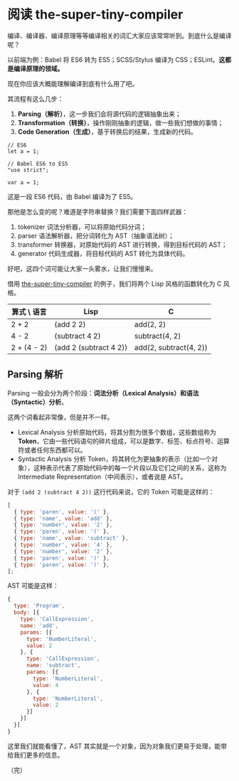 # 阅读 the-super-tiny-compiler

<!-- TODO: 本文写于 2020 年 -->

编译、编译器、编译原理等等编译相关的词汇大家应该常常听到。到底什么是编译呢？

以前端为例：Babel 将 ES6 转为 ES5；SCSS/Stylus 编译为 CSS；ESLint。**这都是编译原理的领域。**

现在你应该大概能理解编译到底有什么用了吧。

其流程有这么几步：

1. **Parsing（解析）**，这一步我们会将源代码的逻辑抽象出来；
2. **Transformation（转换）**，操作刚刚抽象的逻辑，做一些我们想做的事情；
3. **Code Generation（生成）**，基于转换后的结果，生成新的代码。

```JS
// ES6
let a = 1;

// Babel ES6 to ES5
"use strict";

var a = 1;
```

这是一段 ES6 代码，由 Babel 编译为了 ES5。

那他是怎么变的呢？难道是字符串替换？我们需要下面四样武器：

1. tokenizer 词法分析器，可以将原始代码分词；
2. parser 语法解析器，把分词转化为 AST（抽象语法树）；
3. transformer 转换器，对原始代码的 AST 进行转换，得到目标代码的 AST；
4. generator 代码生成器，将目标代码的 AST 转化为具体代码。

好吧，这四个词可能让大家一头雾水，让我们慢慢来。

借用 [the-super-tiny-compiler](https://github.com/jamiebuilds/the-super-tiny-compiler) 的例子，我们将两个 Lisp 风格的函数转化为 C 风格。

| 算式 \ 语言 | Lisp                   | C                      |
| ----------- | ---------------------- | ---------------------- |
| 2 + 2       | (add 2 2)              | add(2, 2)              |
| 4 - 2       | (subtract 4 2)         | subtract(4, 2)         |
| 2 + (4 - 2) | (add 2 (subtract 4 2)) | add(2, subtract(4, 2)) |

## Parsing 解析

Parsing 一般会分为两个阶段：**词法分析（Lexical Analysis）**和**语法（Syntactic）分析**。

这两个词看起非常像，但是并不一样。

- Lexical Analysis 分析原始代码，将其分割为很多个数组，这些数组称为 **Token**，它由一些代码语句的碎片组成，可以是数字、标签、标点符号、运算符或者任何东西都可以。
- Syntactic Analysis 分析 Token，将其转化为更抽象的表示（比如一个对象），这种表示代表了原始代码中的每一个片段以及它们之间的关系，这称为 Intermediate Representation（中间表示），或者说是 AST。

对于 `(add 2 (subtract 4 2))` 这行代码来说，它的 Token 可能是这样的：

```js
[
  { type: 'paren', value: '(' },
  { type: 'name', value: 'add' },
  { type: 'number', value: '2' },
  { type: 'paren', value: '(' },
  { type: 'name', value: 'subtract' },
  { type: 'number', value: '4' },
  { type: 'number', value: '2' },
  { type: 'paren', value: ')' },
  { type: 'paren', value: ')' },
];
```

AST 可能是这样：

```js
{
  type: 'Program',
  body: [{
    type: 'CallExpression',
    name: 'add',
    params: [{
      type: 'NumberLiteral',
      value: 2
    }, {
      type: 'CallExpression',
      name: 'subtract',
      params: [{
        type: 'NumberLiteral',
        value: 4
      }, {
        type: 'NumberLiteral',
        value: 2
      }]
    }]
  }]
}
```

这里我们就能看懂了，AST 其实就是一个对象，因为对象我们更易于处理，能带给我们更多的信息。

（完）
